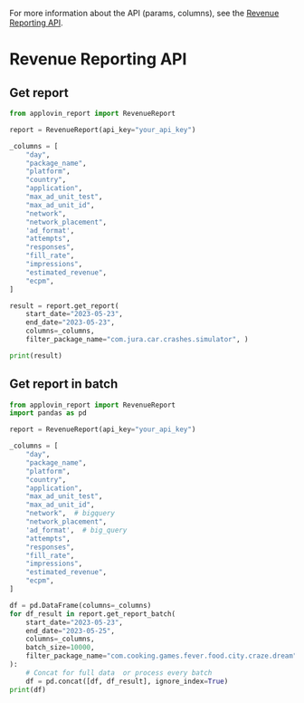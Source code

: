 For more information about the API (params, columns), see
the [Revenue Reporting API](https://dash.applovin.com/documentation/mediation/reporting-api/max-ad-revenue).

# Revenue Reporting API

## Get report

```python
from applovin_report import RevenueReport

report = RevenueReport(api_key="your_api_key")

_columns = [
    "day",
    "package_name",
    "platform",
    "country",
    "application",
    "max_ad_unit_test",
    "max_ad_unit_id",
    "network",
    "network_placement",
    'ad_format',
    "attempts",
    "responses",
    "fill_rate",
    "impressions",
    "estimated_revenue",
    "ecpm",
]

result = report.get_report(
    start_date="2023-05-23",
    end_date="2023-05-23",
    columns=_columns,
    filter_package_name="com.jura.car.crashes.simulator", )

print(result)
```

## Get report in batch

```python
from applovin_report import RevenueReport
import pandas as pd

report = RevenueReport(api_key="your_api_key")

_columns = [
    "day",
    "package_name",
    "platform",
    "country",
    "application",
    "max_ad_unit_test",
    "max_ad_unit_id",
    "network",  # bigquery
    "network_placement",
    'ad_format',  # big_query
    "attempts",
    "responses",
    "fill_rate",
    "impressions",
    "estimated_revenue",
    "ecpm",
]

df = pd.DataFrame(columns=_columns)
for df_result in report.get_report_batch(
    start_date="2023-05-23",
    end_date="2023-05-25",
    columns=_columns,
    batch_size=10000,
    filter_package_name="com.cooking.games.fever.food.city.craze.dream",
):
    # Concat for full data  or process every batch
    df = pd.concat([df, df_result], ignore_index=True)
print(df)
```
